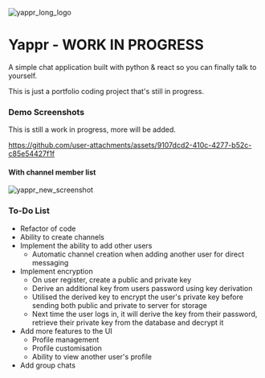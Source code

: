 ![yappr_long_logo](https://github.com/user-attachments/assets/4824bd5c-0f98-40a7-bae2-9b7b6b347cc0)
# Yappr - WORK IN PROGRESS

A simple chat application built with python & react so you can finally talk to yourself.

This is just a portfolio coding project that's still in progress.

### Demo Screenshots
This is still a work in progress, more will be added.


https://github.com/user-attachments/assets/9107dcd2-410c-4277-b52c-c85e54427f1f

#### With channel member list
![yappr_new_screenshot](https://github.com/user-attachments/assets/b9989511-dd35-40d0-ac3e-322376ee7121)

### To-Do List
- Refactor of code
- Ability to create channels
- Implement the ability to add other users
  - Automatic channel creation when adding another user for direct messaging
- Implement encryption
  - On user register, create a public and private key
  - Derive an additional key from users password using key derivation
  - Utilised the derived key to encrypt the user's private key before sending both public and private to server for storage
  - Next time the user logs in, it will derive the key from their password, retrieve their private key from the database and decrypt it
- Add more features to the UI
  - Profile management
  - Profile customisation
  - Ability to view another user's profile
- Add group chats
